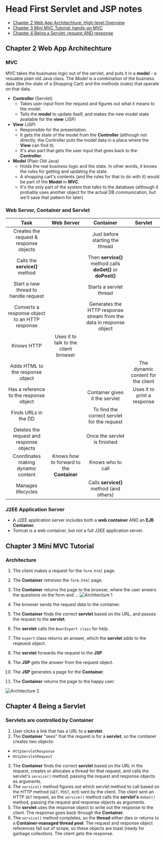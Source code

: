 Head First Servlet and JSP notes
==========================
* [Chapter 2 Web App Architechture: High-level Overview](#chapter-2-web-app-architechture)
* [Chapter 3 Mini MVC Tutorial: hands-on MVC](#chapter-3-mini-mvc-tutorial)
* [Chapter 4 Being a Servlet: request AND response](#chapter-4-being-a-servlet)

## Chapter 2 Web App Architechture
### MVC
MVC takes the businuess logic out of the servlet, and puts it in a **model** - a resuable plain old Java class. The *Model* is a combination
of the business data (like the state of a Shopping Cart) and the methods (rules) that operate on that data.
- **Controller** (Servlet)
  - Takes user input from the request and figures out what it means to the model.
  - Tells the **model** to update itself, and makes the new model state available for the **view** (JSP)
- **View** (JSP)
  - Responsible for the presentation. 
  - It gets the state of the model from the **Controller** (although not directly; the Controller puts the model data in a place where the
  **View** can find it).
  - It's also part that gets the user input that goes back to the **Controller**.
- **Model** (Plain Old Java)
  - Holds the real business logic and the state. In other words, it knows the rules for getting and updating the state.
  - A shopping cart's contents (and the rules for that to do with it) would be part of the **Model** in **MVC**.
  - It's the only part of the system that talks to the database (although it probably uses another object for the actual DB communication, but we'll save that pattern for later)

### Web Server, Container and Servlet
| Task | Web Server | Container | Servlet 
| :--------: | :-------: | :---------: | :------:
| Creates the request & response objects | | Just before starting the thread | |
| Calls the **service()** method | | Then **service()** method calls **doGet()** or **doPost()** | |
| Start a new thread to handle request | | Starts a servlet thread| |
| Converts a response object to an HTTP response | | Generates the HTTP response stream from the data in response object | 
| Knows HTTP | Uses it to talk to the client browser | | |
| Adds HTML to the response object | | | The dynamic content for the client |
| Has a reference to the response object | | Container gives it the servlet | Uses it to print a response |
| Finds URLs in the DD | | To find the correct servlet for the request | |
|Deletes the request and response objects | | Once the servlet is finished | 
| Coordinates making dynamic content | Knows how to forward to the **Container** | Knows who to call |
| Manages lifecycles | | Calls **service()** method (and others) | |

### J2EE Application Server
- A J2EE application server includes both a **web container** AND an **EJB Container**.
- Tomcat is a web container, but not a full J2EE application server.

## Chapter 3 Mini MVC Tutorial
### Architecture
1. The client makes a request for the `form.html` page.
2. The **Container** retreives the `form.html` page.
3. The **Container** returns the page to the browser, where the user anwers the questions on the form and ...
![Architecture 1](https://github.com/weltond/DataStructure/blob/master/Head%20First%20Servlet%20and%20JSP/Chapter3/architecture_1.PNG)

4. The browser sends the request data to the container.
5. The **Container** finds the correct **servlet** based on the URL, and passes the request to the **servlet**.
6. The **servlet** calls the `BeerExpert class` for help.
7. The `expert` class returns an answer, which the **servlet** adds to the reqeuest object.
8. The **servlet** forwards the request to the **JSP**.
9. The **JSP** gets the answer from the request object.
10. The **JSP** generates a page for the **Container**.
11. The **Container** returns the page to the happy user.

![Architecture 2](https://github.com/weltond/DataStructure/blob/master/Head%20First%20Servlet%20and%20JSP/Chapter3/architecture_2.PNG)

## Chapter 4 Being a Servlet
### Servlets are controlled by **Container**
1. User clicks a link that has a URL to a **servlet**.
2. The **Container** "sees" that the request is for a **servlet**, so the contianer creates two objects:
  - `HttpServletResponse`
  - `HttpServletRequest`
3. The **Container** finds the correct **servlet** based on the URL in the request, creates or allocates a thread for that request, 
and calls the servlet's `service()` method, passing the request and response objects as arguments.
4. The `service()` method figures out which servlet method to call based on the HTTP method (`GET`, `POST`, ect) sent by the client.
The client sent an HTTP `GET` request, so the `service()` method calls the **servlet's** `doGet()` method, passing the request and response objects as arguments.
5. The **servlet** uses the response object to write out the response to the client. The response goes back through the **Container**.
6. The `service()` method completes, so the **thread** either dies or returns to a **Container-managed thread pool**. The request and response object references fall out of scope, so these objects are toast (ready for garbage collection).
The client gets the response.

